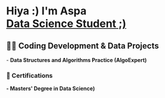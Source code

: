 <h1>Hiya :) I'm Aspa <br/><a href="https://github.com/joshmadakor1">Data Science Student ;)</a>

<h2>👨‍💻 Coding Development & Data Projects</h2>
- <b>Data Structures and Algorithms Practice (AlgoExpert)

<h3> 📑 Certifications </h2>
- <b>Masters' Degree in Data Science)</b>
